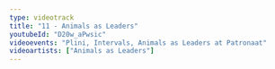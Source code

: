 ```yaml
---
type: videotrack
title: "11 - Animals as Leaders"
youtubeId: "D20w_aPwsic"
videoevents: "Plini, Intervals, Animals as Leaders at Patronaat"
videoartists: ["Animals as Leaders"]
---
```


